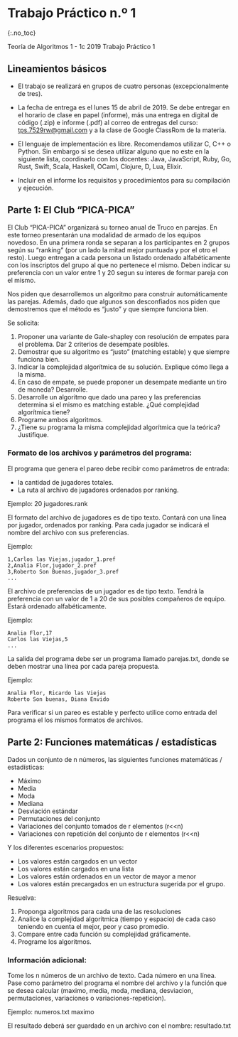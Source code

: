 Trabajo Práctico n.º 1
======================
{:.no_toc}

Teoría de Algoritmos 1 - 1c 2019
Trabajo Práctico 1

## Lineamientos básicos

- El trabajo se realizará en grupos de cuatro personas (excepcionalmente de tres).

- La fecha de entrega es el lunes 15 de abril de 2019. Se debe entregar en el horario de clase en papel (informe), más una entrega en digital de código (.zip) e informe (.pdf) al correo de entregas del curso: tps.7529rw@gmail.com y a la clase de Google ClassRom de la materia.

- El lenguaje de implementación es libre. Recomendamos utilizar C, C++ o Python. Sin embargo si se desea utilizar alguno que no este en la siguiente lista, coordinarlo con los docentes: Java, JavaScript, Ruby, Go, Rust, Swift, Scala, Haskell, OCaml, Clojure, D, Lua, Elixir.

- Incluir en el informe los requisitos y procedimientos para su compilación y ejecución.

## Parte 1: El Club “PICA-PICA”


El Club “PICA-PICA” organizará su torneo anual de Truco en parejas. En este torneo presentarán una modalidad de armado de los equipos novedoso. En una primera ronda se separan a los participantes en 2 grupos según su “ranking” (por un lado la mitad mejor puntuada y por el otro el resto). Luego entregan a cada persona un listado ordenado alfabéticamente con los inscriptos del grupo al que no pertenece el mismo. Deben indicar su preferencia con un valor entre 1 y 20 segun su interes de formar pareja con el mismo.

Nos piden que desarrollemos un algoritmo para construir automáticamente las parejas. Además, dado que algunos son desconfiados nos piden que demostremos que el método es “justo” y que siempre funciona bien.


Se solicita:

1. Proponer una variante de Gale-shapley con resolución de empates para el problema. Dar 2 criterios de desempate posibles.
1. Demostrar que su algoritmo es “justo” (matching estable) y que siempre funciona bien.
1. Indicar la complejidad algorítmica de su solución. Explique cómo llega a la misma.
1. En caso de empate, se puede proponer un desempate mediante un tiro de moneda? Desarrolle.
1. Desarrolle un algoritmo que dado una pareo y las preferencias determina si el mismo es matching estable. ¿Qué complejidad algorítmica tiene?
1. Programe ambos algoritmos.
1. ¿Tiene su programa la misma complejidad algorítmica que la teórica? Justifique.

### Formato de los archivos y parámetros del programa:
El programa que genera el pareo debe recibir como parámetros de entrada:
- la cantidad de jugadores totales.
- La ruta al archivo de jugadores ordenados por ranking.

Ejemplo: 20 jugadores.rank


El formato del archivo de jugadores es de tipo texto. Contará con una línea por jugador, ordenados por ranking. Para cada jugador se indicará el nombre del archivo con sus preferencias.

Ejemplo:
 
	1,Carlos las Viejas,jugador_1.pref
	2,Analia Flor,jugador_2.pref
	3,Roberto Son Buenas,jugador_3.pref
	...

El archivo de preferencias de un jugador es de tipo texto. Tendrá la preferencia con un valor de 1 a 20 de sus posibles compañeros de equipo. Estará ordenado alfabéticamente.
 
Ejemplo:

	Analia Flor,17
	Carlos las Viejas,5
	...

La salida del programa debe ser un programa llamado parejas.txt, donde se deben mostrar una línea por cada pareja propuesta.

Ejemplo:

	Analia Flor, Ricardo las Viejas
	Roberto Son buenas, Diana Envido

Para verificar si un pareo es estable y perfecto utilice como entrada del programa el los mismos formatos de archivos. 


## Parte 2: Funciones matemáticas / estadísticas

Dados un conjunto de n números,
las siguientes funciones matemáticas / estadísticas:

* Máximo
* Media
* Moda
* Mediana
* Desviación estándar
* Permutaciones del conjunto
* Variaciones del conjunto tomados de r elementos (r<<n)
* Variaciones con repetición del conjunto de r elementos (r<<n)

Y los diferentes escenarios propuestos:

* Los valores están cargados en un vector
* Los valores están cargados en una lista
* Los valores están ordenados en un vector de mayor a menor
* Los valores están precargados en un estructura sugerida por el grupo.

Resuelva:

1. Proponga algoritmos para cada una de las resoluciones 
1. Analice la complejidad algorítmica (tiempo y espacio) de cada caso teniendo en cuenta el mejor, peor y caso promedio. 
1. Compare entre cada función su complejidad gráficamente.
1. Programe los algoritmos. 

### Información adicional:

Tome los n números de un archivo de texto. Cada número en una línea. Pase como parámetro del programa el nombre del archivo y la función que se desea calcular (maximo, media, moda, mediana, desviacion, permutaciones, variaciones o variaciones-repeticion).

Ejemplo: numeros.txt maximo

El resultado deberá ser guardado en un archivo con el nombre: resultado.txt
